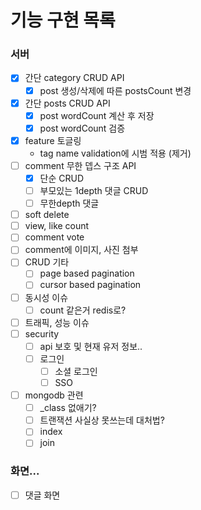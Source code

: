 # 기능 구현 목록
### 서버
- [x] 간단 category CRUD API
  - [x] post 생성/삭제에 따른 postsCount 변경
- [x] 간단 posts CRUD API
  - [x] post wordCount 계산 후 저장
  - [x] post wordCount 검증
- [x] feature 토글링
  - tag name validation에 시범 적용 (제거)
- [ ] comment 무한 뎁스 구조 API
  - [x] 단순 CRUD
  - [ ] 부모있는 1depth 댓글 CRUD
  - [ ] 무한depth 댓글
- [ ] soft delete
- [ ] view, like count
- [ ] comment vote
- [ ] comment에 이미지, 사진 첨부
- [ ] CRUD 기타
  - [ ] page based pagination
  - [ ] cursor based pagination
- [ ] 동시성 이슈
  - [ ] count 같은거 redis로?
- [ ] 트래픽, 성능 이슈
- [ ] security
  - [ ] api 보호 및 현재 유저 정보..
  - [ ] 로그인
    - [ ] 소셜 로그인
    - [ ] SSO
- [ ] mongodb 관련
  - [ ] _class 없애기?
  - [ ] 트랜잭션 사실상 못쓰는데 대처법?
  - [ ] index
  - [ ] join

### 화면...
  - [ ] 댓글 화면